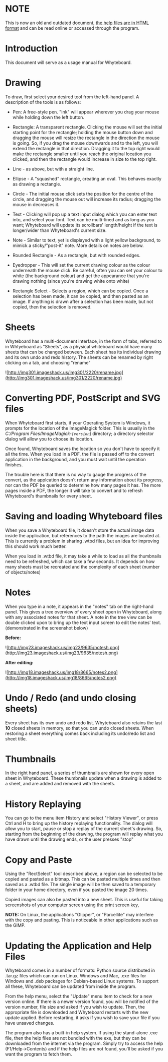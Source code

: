 # NOTE #
This is now an old and outdated document, [the help files are in HTML format](http://packages.python.org/Whyteboard/) and can be read online or accessed through the program.



# Introduction #

This document will serve as a usage manual for Whyteboard.

# Drawing #

To draw, first select your desired tool from the left-hand panel. A description of the tools is as follows:

  * Pen: A free-style pen. "Ink" will appear wherever you drag your mouse while holding down the left button.

  * Rectangle: A transparent rectangle. Clicking the mouse will set the initial starting point for the rectangle; holding the mouse button down and dragging the mouse will resize the rectangle in the direction the mouse is going. So, if you drag the mouse downwards and to the left, you will extend the rectangle in that direction. Dragging it to the top right would make the rectangle smaller until you reach the original location you clicked, and then the rectangle would increase in size to the top right.

  * Line - as above, but with a straight line.

  * Ellipse - A "squashed" rectangle, creating an oval. This behaves exactly as drawing a rectangle.

  * Circle - The initial mouse click sets the position for the centre of the circle, and dragging the mouse out will increase its radius; dragging the mouse in decreases it.

  * Text - Clicking will pop up a text input dialog which you can enter text into, and select your font. Text can be multi-lined and as long as you want; Whyteboard will update its scrollbars' length/height if the text is longer/wider than Whyteboard's current size.

  * Note - Similar to text, yet is displayed with a light yellow background, to mimick a sticky/"post-it" note. More details on notes are below.

  * Rounded Rectangle - As a rectangle, but with rounded edges.

  * Eyedropper - This will set the current drawing colour as the colour underneath the mouse click. Be careful, often you can set your colour to white (the background colour) and get the appearance that you're drawing nothing (since you're drawing white onto white)

  * Rectangle Select - Selects a region, which can be copied. Once a selection has been made, it can be copied, and then pasted as an image. If anything is drawn after a selection has been made, but not copied, then the selection is removed.


# Sheets #

Whyteboard has a multi-document interface, in the form of tabs, referred to in Whtyeboard as "Sheets", as a physical whiteboard would have many sheets that can be changed between.
Each sheet has its individual drawing and its own undo and redo history. The sheets can be renamed by right clicking on a tab, and choosing "rename"

![http://img301.imageshack.us/img301/2220/rename.jpg](http://img301.imageshack.us/img301/2220/rename.jpg)



# Converting PDF, PostScript and SVG files #

When Whyteboard first starts, if your Operating System is Windows, it prompts for the location of the ImageMagick folder. This is usually in the _C:/Program Files/ImageMagick-`[version`]_ directory; a directory selector dialog will allow you to choose its location.

Once found, Whyteboard saves the location so you don't have to specify it all the time. When you load in a PDF, the file is passed off to the convert application in the background, and you must wait until the operation finishes.

The trouble here is that there is no way to gauge the progress of the convert, as the applcation doesn't return any information about its progress, nor can the PDF be queried to determine how many pages it has.
The more pages inside a PDF, the longer it will take to convert and to refresh Whyteboard's thumbnails for every sheet.


# Saving and loading Whyteboard files #

When you save a Whyteboard file, it doesn't store the actual image data inside the application, but references to the path the images are located at. This is currently a problem in sharing .wtbd files, but an idea for improving this should work much better.

When you load in .wtbd file, it may take a while to load as all the thumbnails need to be refreshed, which can take a few seconds. It depends on how many sheets must be recreated and the complexity of each sheet (number of objects/notes)


# Notes #

When you type in a note, it appears in the "notes" tab on the right-hand panel. This gives a tree overview of every sheet open in Whyteboard, along with any associated notes for that sheet. A note in the tree view can be double clicked upon to bring up the text input screen to edit the notes' text. (demonstrated in the screenshot below)

**Before:**

![http://img23.imageshack.us/img23/9635/notesh.png](http://img23.imageshack.us/img23/9635/notesh.png)


**After editing:**

![http://img18.imageshack.us/img18/8665/notes2.png](http://img18.imageshack.us/img18/8665/notes2.png)


# Undo / Redo (and undo closing sheets) #

Every sheet has its own undo and redo list. Whyteboard also retains the last **10** closed sheets in memory, so that you can undo closed sheets. When restoring a sheet everything comes back including its undo/redo list and sheet title.


# Thumbnails #

In the right hand panel, a series of thumbnails are shown for every open sheet in Whyteboard. These thumbnails update when a drawing is added to a sheet, and are added and removed with the sheets.


# History Replaying #

You can go to the menu item History and select "History Viewer", or press Ctrl and H to bring up the history replaying functionality. The dialog will allow you to start, pause or stop a replay of the current sheet's drawing. So, starting from the beginning of the drawing, the program will replay what you have drawn until the drawing ends, or the user presses "stop"


# Copy and Paste #

Using the "RectSelect" tool described above, a region can be selected to be copied and pasted as a bitmap. This can be pasted multiple times and then saved as a .wtbd file. The single image will be then saved to a temporary folder in your home directory, even if you pasted the image 20 times.

Copied images can also be pasted into a new sheet. This is useful for taking screenshots of your computer screen using the print screen key,

**NOTE:** On Linux, the applications "Glipper", or "Parcellite" may interfere with the copy and pasting. This is noticeable in other applications such as the GIMP.



# Updating the Application and Help Files #

Whyteboard comes in a number of formats: Python source distributed in .tar.gz files which can run on Linux, Windows and Mac, .exe files for Windows and .deb packages for Debian-based Linux systems. To support all these, Whyteboard can be updated from inside the program.

From the help menu, select the "Update" menu item to check for a new version online. If there is a newer version found, you will be notified of the version number, file size and asked if you wish to update. Then, the appropriate file is downloaded and Whyteboard restarts with the new update applied. Before restarting, it asks if you wish to save your file if you have unsaved changes.

The program also has a built-in help system. If using the stand-alone .exe file, then the help files are not bundled with the exe, but they can be downloaded from the internet via the program. Simply try to access the help (F1/Help->Contents) and if the help files are not found, you'll be asked if you want the program to fetch them.